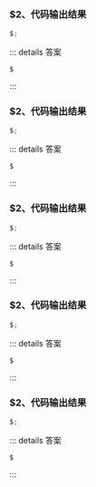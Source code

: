 ### $2、代码输出结果

```js
$;
```

::: details 答案

```text
$
```

:::

### $2、代码输出结果

```js
$;
```

::: details 答案

```text
$
```

:::

### $2、代码输出结果

```js
$;
```

::: details 答案

```text
$
```

:::

### $2、代码输出结果

```js
$;
```

::: details 答案

```text
$
```

:::

### $2、代码输出结果

```js
$;
```

::: details 答案

```text
$
```

:::
